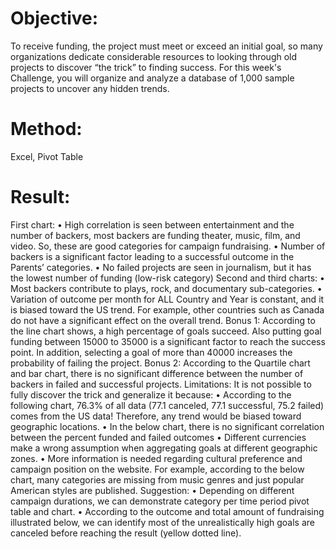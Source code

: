 # Objective:
To receive funding, the project must meet or exceed an initial goal, so many organizations dedicate considerable resources to looking through old projects to discover “the trick” to finding success. For this week's Challenge, you will organize and analyze a database of 1,000 sample projects to uncover any hidden trends.
# Method:
Excel, Pivot Table
# Result:
First chart:
•	High correlation is seen between entertainment and the number of backers, most backers are funding theater, music, film, and video. So, these are good categories for campaign fundraising.
•	Number of backers is a significant factor leading to a successful outcome in the Parents’ categories.
•	No failed projects are seen in journalism, but it has the lowest number of funding (low-risk category)
Second and third charts:
•	Most backers contribute to plays, rock, and documentary sub-categories.
•	Variation of outcome per month for ALL Country and Year is constant, and it is biased toward the US trend. For example, other countries such as Canada do not have a significant effect on the overall trend.
Bonus 1:
According to the line chart shows, a high percentage of goals succeed. Also putting goal funding between 15000 to 35000 is a significant factor to reach the success point. In addition, selecting a goal of more than 40000 increases the probability of failing the project.
Bonus 2:
According to the Quartile chart and bar chart, there is no significant difference between the number of backers in failed and successful projects.
Limitations:
It is not possible to fully discover the trick and generalize it because: 
•	According to the following chart, 76.3% of all data (77.1 canceled, 77.1 successful, 75.2 failed) comes from the US data! Therefore, any trend would be biased toward geographic locations.
•	In the below chart, there is no significant correlation between the percent funded and failed outcomes
•	Different currencies make a wrong assumption when aggregating goals at different geographic zones.
•	More information is needed regarding cultural preference and campaign position on the website. For example, according to the below chart, many categories are missing from music genres and just popular American styles are published. 
Suggestion:
•	Depending on different campaign durations, we can demonstrate category per time period pivot table and chart.
•	According to the outcome and total amount of fundraising illustrated below, we can identify most of the unrealistically high goals are canceled before reaching the result (yellow dotted line).
